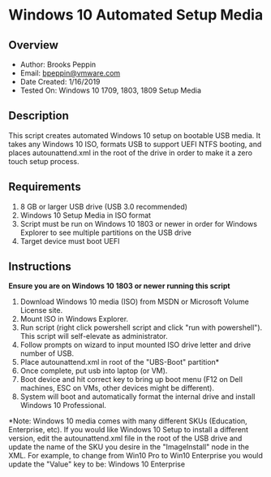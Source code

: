 # Windows 10 Automated Setup Media

## Overview

* Author: Brooks Peppin
* Email: bpeppin@vmware.com
* Date Created: 1/16/2019
* Tested On: Windows 10 1709, 1803, 1809 Setup Media

## Description
This script creates automated Windows 10 setup on bootable USB media. It takes any Windows 10 ISO, formats USB to support UEFI NTFS booting, and places autounattend.xml in the root of the drive in order to make it a zero touch setup process.

## Requirements
1. 8 GB or larger USB drive (USB 3.0 recommended)
2. Windows 10 Setup Media in ISO format
3. Script must be run on Windows 10 1803 or newer in order for Windows Explorer to see multiple partitions on the USB drive
4. Target device must boot UEFI

## Instructions

**Ensure you are on Windows 10 1803 or newer running this script**
1. Download Windows 10 media (ISO) from MSDN or Microsoft Volume License site.
2. Mount ISO in Windows Explorer.
3. Run script (right click powershell script and click "run with powershell"). This script will self-elevate as administrator.
4. Follow prompts on wizard to input mounted ISO drive letter and drive number of USB.
5. Place autounattend.xml in root of the "UBS-Boot" partition*
5. Once complete, put usb into laptop (or VM).
6. Boot device and hit correct key to bring up boot menu (F12 on Dell machines, ESC on VMs, other devices might be different).
7. System will boot and automatically format the internal drive and install Windows 10 Professional.

*Note: Windows 10 media comes with many different SKUs (Education, Enterprise, etc). If you would like Windows 10 Setup to install a different version, edit the autounattend.xml file in the root of the USB drive and update the name of the SKU you desire in the "ImageInstall" node in the XML. For example, to change from Win10 Pro to Win10 Enterprise you would update the "Value" key to be: <Value>Windows 10 Enterprise</Value>

